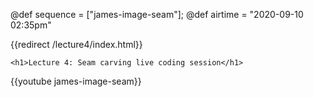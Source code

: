 @def sequence = ["james-image-seam"];
@def airtime = "2020-09-10 02:35pm"

{{redirect /lecture4/index.html}}

~~~
<h1>Lecture 4: Seam carving live coding session</h1>
~~~

{{youtube james-image-seam}}
